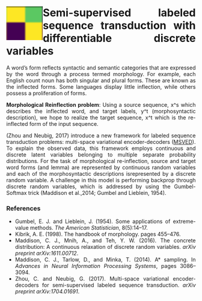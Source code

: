 <div class="container">
  <div class="row">
    <div class="col-sm">
      <img align="left" src="logo.png" height=90/>
    </div>
    <div class="col">
      <h1 align="justify">
        Semi-supervised labeled sequence transduction with differentiable discrete variables
      </h1>
    </div>
  </div>
</div>

<p align="justify">
A word’s form reflects syntactic and semantic categories that are expressed by the word through a process termed morphology. For example, each English count noun has both singular and plural forms. These are known as the inflected forms. Some languages display little inflection, while others possess a proliferation of forms.
</p>
<p align="justify">
<b>Morphological Reinflection problem</b>: Using a source sequence, x^s which describes the inflected word, and target labels, y^t (morphosyntactic description), we hope to realize the target sequence, x^t which is the re-inflected form of the input sequence.
</p>

<p align="justify">
(Zhou and Neubig, 2017) introduce a new framework for labeled sequence transduction problems: multi-space variational encoder-decoders (<a href="https://github.com/akashrajkn/MSVED-morph-reinflection">MSVED</a>). To explain the observed data, this framework employs continuous and discrete latent variables belonging to multiple separate probability distributions.  For the task of morphological re-inflection, source and target word forms (and lemma) are represented by continuous random variables and each of the morphosyntactic descriptions isrepresented by a discrete random variable.  A challenge in this model is performing backprop through discrete random variables, which is addressed by using the Gumbel-Softmax trick (Maddison et al.,2014; Gumbel and Lieblein, 1954).
</p>

<h3> References </h3>

<ul>
  <li align="justify"> Gumbel, E. J. and Lieblein, J. (1954).  Some applications of extreme-value methods. <i>The American Statistician</i>, 8(5):14–17. </li>

  <li align="justify"> Kibrik, A. E. (1998).  The handbook of morphology. pages 455–476. </li>

  <li align="justify"> Maddison, C. J., Mnih, A., and Teh, Y. W. (2016). The  concrete  distribution:  A  continuous relaxation of discrete random variables. <i>arXiv preprint arXiv:1611.00712</i>. </li>

  <li align="justify"> Maddison, C. J., Tarlow, D., and Minka, T. (2014). A* sampling. In <i>Advances in Neural Information Processing Systems</i>, pages 3086–3094. </li>
  
  <li align="justify"> Zhou, C. and Neubig, G. (2017).  Multi-space variational encoder-decoders for semi-supervised labeled sequence transduction. <i>arXiv preprint arXiv:1704.01691</i>. </li>
</ul>
